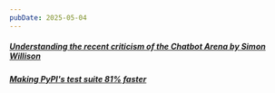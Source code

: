```yaml
---
pubDate: 2025-05-04
---
```


##### [Understanding the recent criticism of the Chatbot Arena by Simon Willison](https://simonwillison.net/2025/Apr/30/criticism-of-the-chatbot-arena/)
##### [Making PyPI's test suite 81% faster](https://blog.trailofbits.com/2025/05/01/making-pypis-test-suite-81-faster/)